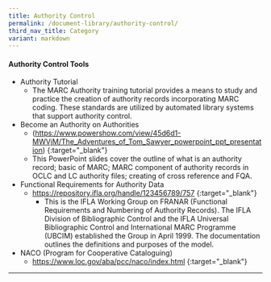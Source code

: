 ```yaml
---
title: Authority Control
permalink: /document-library/authority-control/
third_nav_title: Category
variant: markdown
---
```

#### **Authority Control Tools**

- Authority Tutorial
	- The MARC Authority training tutorial provides a means to study and practice the creation of authority records incorporating MARC coding. These standards are utilized by automated library systems that support authority control.
- Become an Authority on Authorities
	- (https://www.powershow.com/view/45d6d1-MWVjM/The_Adventures_of_Tom_Sawyer_powerpoint_ppt_presentation) {:target="_blank"}
	- This PowerPoint slides cover the outline of what is an authority record; basic of MARC; MARC component of authority records in OCLC and LC authority files; creating of cross reference and FQA.
- Functional Requirements for Authority Data
  - https://repository.ifla.org/handle/123456789/757 {:target="_blank"}
	- This is the IFLA Working Group on FRANAR (Functional Requirements and Numbering of Authority Records). The IFLA Division of Bibliographic Control and the IFLA Universal Bibliographic Control and International MARC Programme (UBCIM) established the Group in April 1999. The documentation outlines the definitions and purposes of the model.
- NACO (Program for Cooperative Cataloguing)
	- https://www.loc.gov/aba/pcc/naco/index.html {:target="_blank"}

<hr>